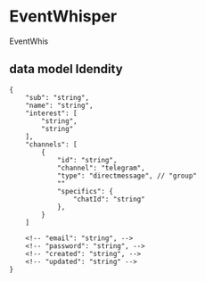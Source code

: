 # EventWhisper

EventWhis


## data model Idendity

    {
        "sub": "string",
        "name": "string",
        "interest": [
            "string", 
            "string"
        ],
        "channels": [
            {
                "id": "string",
                "channel": "telegram",
                "type": "directmessage", // "group"
                ""
                "specifics": {
                    "chatId": "string"
                },
            }
        ]

        <!-- "email": "string", -->
        <!-- "password": "string", -->
        <!-- "created": "string", -->
        <!-- "updated": "string" -->
    }